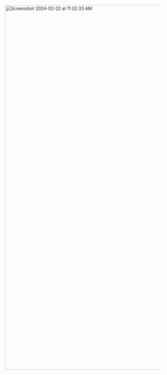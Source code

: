
<img width="1168" alt="Screenshot 2024-02-22 at 11 02 33 AM" src="https://github.com/Ann-Clawson/Ann-Clawson/assets/112268033/a20d0f1b-dd7c-4ee4-9ebe-9a926f0f255e">

